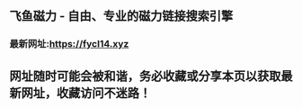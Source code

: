## **飞鱼磁力 - 自由、专业的磁力链接搜索引擎**
### 最新网址:<a href="https://fycl14.xyz" target="_blank">https://fycl14.xyz</a>
## 网址随时可能会被和谐，务必收藏或分享本页以获取最新网址，收藏访问不迷路！
